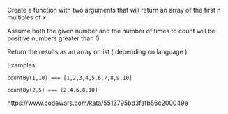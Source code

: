 Create a function with two arguments that will return an array of the first n multiples of x.

Assume both the given number and the number of times to count will be positive numbers greater than 0.

Return the results as an array or list ( depending on language ).

Examples
````
countBy(1,10) === [1,2,3,4,5,6,7,8,9,10]
````

````
countBy(2,5) === [2,4,6,8,10]
````

https://www.codewars.com/kata/5513795bd3fafb56c200049e